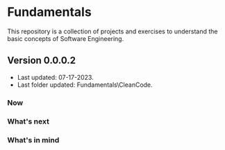 # Fundamentals

This repository is a collection of projects and exercises to understand the basic concepts of Software Engineering.

## Version 0.0.0.2

- Last updated: 07-17-2023.
- Last folder updated: Fundamentals\CleanCode.

### Now

### What's next

### What's in mind
